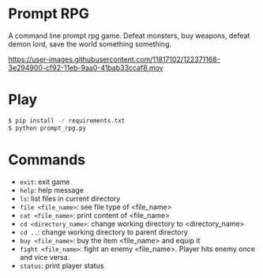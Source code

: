 # Prompt RPG
A command line prompt rpg game.
Defeat monsters, buy weapons, defeat demon lord, save the world something something.


https://user-images.githubusercontent.com/11817102/122371168-3e294900-cf92-11eb-9aa0-41bab33ccaf8.mov


# Play
``` bash
$ pip install -r requirements.txt
$ python prompt_rpg.py
```

# Commands
- `exit`: exit game
- `help`: help message
- `ls`: list files in current directory
- `file <file_name>`: see file type of <file_name>
- `cat <file_name>`: print content of <file_name>
- `cd <directory_name>`: change working directory to <directory_name>
- `cd ..`: change working directory to parent directory
- `buy <file_name>`: buy the item <file_name> and equip it
- `fight <file_name>`: fight an enemy <file_name>. Player hits enemy once and vice versa.
- `status`: print player status
